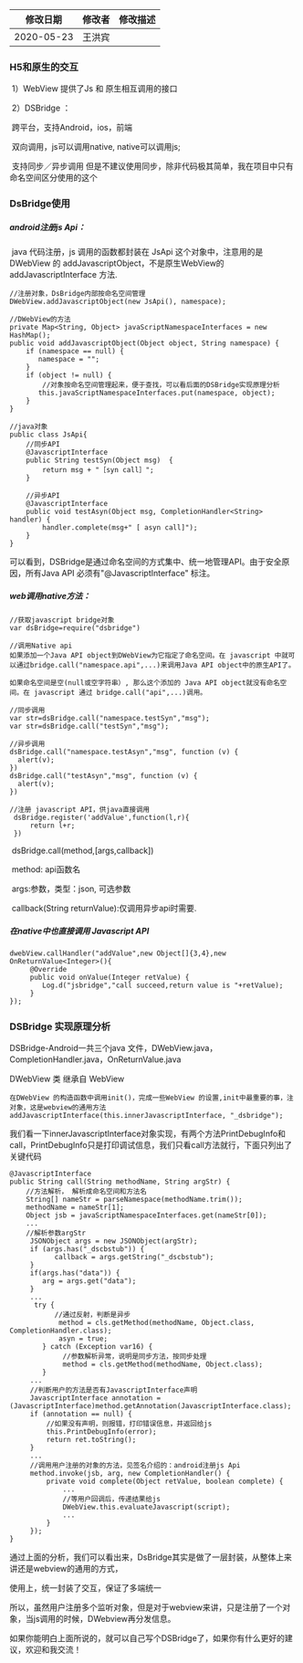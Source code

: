 |  修改日期  | 修改者 | 修改描述 |
| :--------: | :----: | :------: |
| 2020-05-23 | 王洪宾 |          |



### H5和原生的交互

​    1）WebView 提供了Js 和 原生相互调用的接口

​    2）DSBridge ：

​         跨平台，支持Android，ios，前端

​         双向调用，js可以调用native, native可以调用js;

​         支持同步／异步调用  但是不建议使用同步，除非代码极其简单，我在项目中只有命名空间区分使用的这个



### DsBridge使用

#####   android注册js Api：

​    java 代码注册，js 调用的函数都封装在 JsApi 这个对象中，注意用的是DWebView 的 addJavascriptObject，不是原生WebView的addJavascriptInterface 方法.   

```
//注册对象，DsBridge内部按命名空间管理
DWebView.addJavascriptObject(new JsApi(), namespace);

//DWebView的方法
private Map<String, Object> javaScriptNamespaceInterfaces = new HashMap();
public void addJavascriptObject(Object object, String namespace) {
    if (namespace == null) {
       namespace = "";
    }
    if (object != null) {
    	//对象按命名空间管理起来，便于查找，可以看后面的DSBridge实现原理分析
       this.javaScriptNamespaceInterfaces.put(namespace, object);
    }
}

//java对象
public class JsApi{
    //同步API
    @JavascriptInterface
    public String testSyn(Object msg)  {
        return msg + "［syn call］";
    }

    //异步API
    @JavascriptInterface
    public void testAsyn(Object msg, CompletionHandler<String> handler) {
        handler.complete(msg+" [ asyn call]");
    }
}
```

可以看到，DSBridge是通过命名空间的方式集中、统一地管理API。由于安全原因，所有Java API 必须有"@JavascriptInterface" 标注。  



#####  web调用native方法：

```
//获取javascript bridge对象
var dsBridge=require("dsbridge")

//调用Native api
如果添加一个Java API object到DWebView为它指定了命名空间。在 javascript 中就可以通过bridge.call("namespace.api",...)来调用Java API object中的原生API了。

如果命名空间是空(null或空字符串）, 那么这个添加的 Java API object就没有命名空间。在 javascript 通过 bridge.call("api",...)调用。

//同步调用
var str=dsBridge.call("namespace.testSyn","msg");
var str=dsBridge.call("testSyn","msg");

//异步调用
dsBridge.call("namespace.testAsyn","msg", function (v) {
  alert(v);
})
dsBridge.call("testAsyn","msg", function (v) {
  alert(v);
})

//注册 javascript API，供java直接调用 
 dsBridge.register('addValue',function(l,r){
     return l+r;
 })
```

​	dsBridge.call(method,[args,callback])

​	method: api函数名

​	args:参数，类型：json, 可选参数

​	callback(String returnValue):仅调用异步api时需要.



##### 在native中也直接调用 Javascript API

```
dwebView.callHandler("addValue",new Object[]{3,4},new OnReturnValue<Integer>(){
     @Override
     public void onValue(Integer retValue) {
        Log.d("jsbridge","call succeed,return value is "+retValue);
     }
});
```

#####  

### DSBridge 实现原理分析

DSBridge-Android一共三个java 文件，DWebView.java，CompletionHandler.java，OnReturnValue.java

DWebView 类 继承自 WebView 

```
在DWebView 的构造函数中调用init()，完成一些WebView 的设置,init中最重要的事，注对象，这是webview的通用方法
addJavascriptInterface(this.innerJavascriptInterface, "_dsbridge");
```

我们看一下innerJavascriptInterface对象实现，有两个方法PrintDebugInfo和call，PrintDebugInfo只是打印调试信息，我们只看call方法就行，下面只列出了关键代码

```
@JavascriptInterface
public String call(String methodName, String argStr) {
	//方法解析， 解析成命名空间和方法名
    String[] nameStr = parseNamespace(methodName.trim());
    methodName = nameStr[1];
    Object jsb = javaScriptNamespaceInterfaces.get(nameStr[0]);
    ...
    //解析参数argStr
     JSONObject args = new JSONObject(argStr);
     if (args.has("_dscbstub")) {
           callback = args.getString("_dscbstub");
     }
     if(args.has("data")) {
        arg = args.get("data");
     }
     ...
      try {
           //通过反射，判断是异步
            method = cls.getMethod(methodName, Object.class, CompletionHandler.class);
            asyn = true;
        } catch (Exception var16) {
             //参数解析异常，说明是同步方法，按同步处理
             method = cls.getMethod(methodName, Object.class);
		}
	 ...
	 //判断用户的方法是否有JavascriptInterface声明
     JavascriptInterface annotation = (JavascriptInterface)method.getAnnotation(JavascriptInterface.class);
     if (annotation == null) {
         //如果没有声明，则报错，打印错误信息，并返回给js
         this.PrintDebugInfo(error);
         return ret.toString();       
     }
	 ...
	 //调用用户注册的对象的方法，见签名介绍的：android注册js Api
	 method.invoke(jsb, arg, new CompletionHandler() {
         private void complete(Object retValue, boolean complete) {
             ...
             //等用户回调后，传递结果给js
         	 DWebView.this.evaluateJavascript(script);
         	 ...
         }
     });         
}
```

通过上面的分析，我们可以看出来，DsBridge其实是做了一层封装，从整体上来讲还是webview的通用的方式，

使用上，统一封装了交互，保证了多端统一

所以，虽然用户注册多个监听对象，但是对于webview来讲，只是注册了一个对象，当js调用的时候，DWebview再分发信息。

如果你能明白上面所说的，就可以自己写个DSBridge了，如果你有什么更好的建议，欢迎和我交流！

